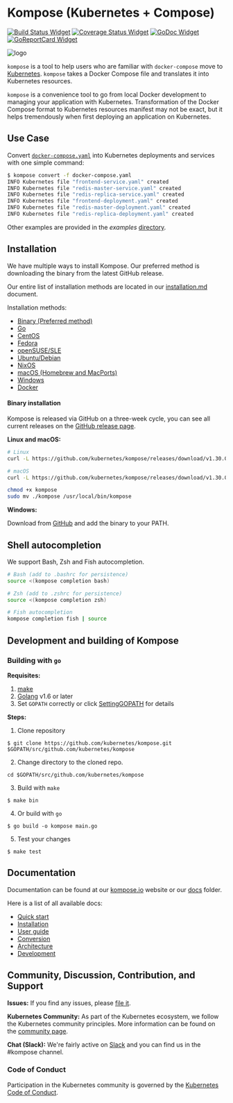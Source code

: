 # Kompose (Kubernetes + Compose)

[![Build Status Widget]][Build Status] [![Coverage Status Widget]][Coverage Status] [![GoDoc Widget]][GoDoc]  [![GoReportCard Widget]][GoReportCardResult]

![logo](/docs/assets/images/logo.png)

`kompose` is a tool to help users who are familiar with `docker-compose` move to [Kubernetes](http://kubernetes.io). `kompose` takes a Docker Compose file and translates it into Kubernetes resources.

`kompose` is a convenience tool to go from local Docker development to managing your application with Kubernetes. Transformation of the Docker Compose format to Kubernetes resources manifest may not be exact, but it helps tremendously when first deploying an application on Kubernetes.

## Use Case

Convert [`docker-compose.yaml`](https://raw.githubusercontent.com/kubernetes/kompose/main/examples/docker-compose.yaml) into Kubernetes deployments and services with one simple command:

```sh
$ kompose convert -f docker-compose.yaml
INFO Kubernetes file "frontend-service.yaml" created
INFO Kubernetes file "redis-master-service.yaml" created
INFO Kubernetes file "redis-replica-service.yaml" created
INFO Kubernetes file "frontend-deployment.yaml" created
INFO Kubernetes file "redis-master-deployment.yaml" created
INFO Kubernetes file "redis-replica-deployment.yaml" created
```

Other examples are provided in the _examples_ [directory](./examples).

## Installation

We have multiple ways to install Kompose. Our preferred method is downloading the binary from the latest GitHub release.

Our entire list of installation methods are located in our [installation.md](/docs/installation.md) document.

Installation methods:

- [Binary (Preferred method)](/docs/installation.md#github-release)
- [Go](/docs/installation.md#go)
- [CentOS](/docs/installation.md#centos)
- [Fedora](/docs/installation.md#fedora)
- [openSUSE/SLE](/docs/installation.md#opensusesle)
- [Ubuntu/Debian](/docs/installation.md#ubuntudebian)
- [NixOS](/docs/installation.md#nixos)
- [macOS (Homebrew and MacPorts)](/docs/installation.md#macos)
- [Windows](/docs/installation.md#windows)
- [Docker](/docs/installation.md#docker)

#### Binary installation

Kompose is released via GitHub on a three-week cycle, you can see all current releases on the [GitHub release page](https://github.com/kubernetes/kompose/releases).

**Linux and macOS:**

```sh
# Linux
curl -L https://github.com/kubernetes/kompose/releases/download/v1.30.0/kompose-linux-amd64 -o kompose

# macOS
curl -L https://github.com/kubernetes/kompose/releases/download/v1.30.0/kompose-darwin-amd64 -o kompose

chmod +x kompose
sudo mv ./kompose /usr/local/bin/kompose
```

**Windows:**

Download from [GitHub](https://github.com/kubernetes/kompose/releases/download/v1.30.0/kompose-windows-amd64.exe) and add the binary to your PATH.

## Shell autocompletion

We support Bash, Zsh and Fish autocompletion.

```sh
# Bash (add to .bashrc for persistence)
source <(kompose completion bash)

# Zsh (add to .zshrc for persistence)
source <(kompose completion zsh)

# Fish autocompletion
kompose completion fish | source
```

## Development and building of Kompose

### Building with `go`

**Requisites:**

1. [make](https://www.gnu.org/software/make/)
2. [Golang](https://golang.org/) v1.6 or later
3. Set `GOPATH` correctly or click [SettingGOPATH](https://github.com/golang/go/wiki/SettingGOPATH) for details

**Steps:**

1. Clone repository

```console
$ git clone https://github.com/kubernetes/kompose.git $GOPATH/src/github.com/kubernetes/kompose
```

2. Change directory to the cloned repo.

```console
cd $GOPATH/src/github.com/kubernetes/kompose
```

3. Build with `make`

```console
$ make bin
```

4. Or build with `go`

```console
$ go build -o kompose main.go
```

5. Test your changes

```console
$ make test
```

## Documentation

Documentation can be found at our [kompose.io](http://kompose.io) website or our [docs](https://github.com/kubernetes/kompose/tree/main/docs) folder.

Here is a list of all available docs:

- [Quick start](docs/getting-started.md)
- [Installation](docs/installation.md)
- [User guide](docs/user-guide.md)
- [Conversion](docs/conversion.md)
- [Architecture](docs/architecture.md)
- [Development](docs/development.md)

## Community, Discussion, Contribution, and Support

**Issues:** If you find any issues, please [file it](https://github.com/kubernetes/kompose/issues).

**Kubernetes Community:** As part of the Kubernetes ecosystem, we follow the Kubernetes community principles. More information can be found on the [community page](http://kubernetes.io/community/).

**Chat (Slack):** We're fairly active on [Slack](http://slack.kubernetes.io#kompose) and you can find us in the #kompose channel.

### Code of Conduct

Participation in the Kubernetes community is governed by the [Kubernetes Code of Conduct](code-of-conduct.md).

[Build Status]: https://github.com/kubernetes/kompose/actions?query=workflow%3A%22Kompose+CI%22
[Build Status Widget]: https://github.com/kubernetes/kompose/workflows/Kompose%20CI/badge.svg
[GoDoc]: https://godoc.org/github.com/kubernetes/kompose
[GoDoc Widget]: https://godoc.org/github.com/kubernetes/kompose?status.svg
[Coverage Status Widget]: https://coveralls.io/repos/github/kubernetes/kompose/badge.svg?branch=main
[Coverage Status]: https://coveralls.io/github/kubernetes/kompose?branch=main
[GoReportCard Widget]: https://goreportcard.com/badge/github.com/kubernetes/kompose
[GoReportCardResult]: https://goreportcard.com/report/github.com/kubernetes/kompose
